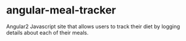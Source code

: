 # angular-meal-tracker
Angular2 Javascript site that allows users to track their diet by logging details about each of their meals. 
